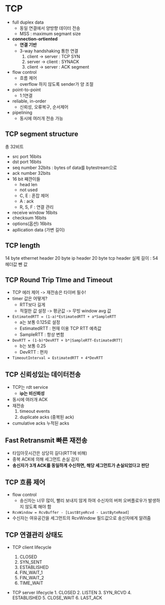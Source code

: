 # TCP
- full duplex data
	- 동일 연결에서 양방향 데이터 전송
	- MSS : maximum segmant size
- **connection-ortiented**
	- **연결 기반**
	- 3-way handshaking 통한 연결
		1. client -> server : TCP SYN
		2. server -> client : SYNACK
		3. client -> server : ACK segment
- flow control
	- 흐름 제어
	- overflow 하지 않도록 sender가 양 조절
- point-to-point
	- 1:1연결
- reliable, in-order
	- 신뢰성, 오류복구, 순서제어
- pipelining
	- 동시에 여러개 전송 가능

## TCP segment structure
총 32비트
- src port 16bits
- dst port 16bits
- seq number 32bits : bytes of data를 bytestream으로
- ack number 32bits
- 16 bit 째깐이들
	- head len
	- not used
	- C, E : 혼잡 제어
	- A : ack
	- R, S, F : 연결 관리
- receive window 16bits
- checksum 16bits
- options(옵션) 16bits
- apllication data (가변 길이)

## TCP length
14 byte ethernet header
20 byte ip header
20 byte tcp header
실제 길이 : 54 헤더값 뺀 값

## TCP Round Trip TIme and Timeout
- TCP 에러 제어 -> 재전송은 타이버 필수!
- timer 값은 어떻게?
	- RTT보다 길게
	- 적절한 값 설정 -> 평균값 -> 무빙 window avg 값
- `EstimatedRTT = (1-a)*EstimatedRTT + a*SampleRTT` 
	- a는 보통 0.125로 설정
	- EstimatedRTT : 현재 이용 TCP RTT 예측값
	- SampleRTT : 항상 변함
- `DevRTT = (1-b)*DevRTT + b*|SampleRTT-EstimatedRTT|`
	- b는 보통 0.25
	- DevRTT : 편차
- `TimeoutInterval = EstimatedRTT + 4*DevRTT`

## TCP 신뢰성있는 데이터전송
- TCP는 rdt service
	- **ip는 비신뢰성**
- 동시에 여러개 ACK
- 재전송
	1. timeout events
	2. duplicate acks (중복된 ack)
- cumulative acks 누적된 acks

## Fast Retransmit 빠른 재전송
- 타임아웃시간은 상당히 길다(RTT에 비해)
- 중복 ACK에 의해 세그먼트 손실 감지
- **송신자가 3개 ACK를 동일하게 수신하면, 해당 세그먼트가 손실되었다고 판단**

## TCP 흐름 제어
- flow control
	- 송신자는 너무 많이, 빨리 보내지 않게 하여 수신자의 버퍼 오버플로우가 발생하지 않도록 해야 함
- `RcvWindow = RcvBuffer - [LastBtyeRcvd - LastByteRead]` 
- 수신자는 여유공간을 세그먼트의 RcvWindow 필드값으로 송신자에게 알려줌

## TCP 연결관리 상태도
- TCP client lifecycle
	1. CLOSED
	2. SYN_SENT
	3. ESTABLISHED
	4. FIN_WAIT_1
	5. FIN_WAIT_2
	6. TIME_WAIT

- TCP server lifecycle
		1. CLOSED
		2. LISTEN
		3. SYN_RCVD
		4. ESTABLISHED
		5. CLOSE_WAIT
		6. LAST_ACK